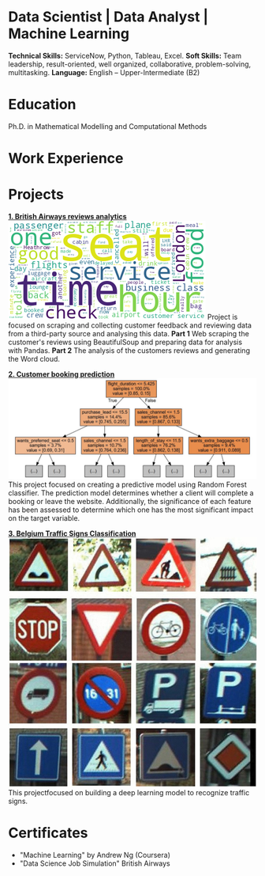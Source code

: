 # Data Scientist | Data Analyst | Machine Learning

**Technical Skills:** ServiceNow, Python, Tableau, Excel.
**Soft Skills:** Team leadership, result-oriented, well organized, collaborative, problem-solving, multitasking.
**Language:** English – Upper-Intermediate (B2)

# Education
Ph.D. in Mathematical Modelling and Computational Methods

# Work Experience

# Projects
**[1. British Airways reviews analytics](https://github.com/ElenaHrytsai/BA_reviews_analytics)**
![alt text](https://github.com/ElenaHrytsai/BA_reviews_analytics/blob/main/Wordcloud%20(1).png)
Project is focused on scraping and collecting customer feedback and reviewing data from a third-party source and analysing this data.
**Part 1** Web scraping the customer's reviews using BeautifulSoup and preparing data for analysis with Pandas.
**Part 2** The analysis of the customers reviews and generating the Word cloud.

**[2. Customer booking prediction](https://github.com/ElenaHrytsai/Customer-booking-prediction)**
![alt text](https://github.com/ElenaHrytsai/Customer-booking-prediction/blob/main/decision%20tree.jpg)
This project focused on creating a predictive model using Random Forest classifier. The prediction model determines whether a client will complete a booking or leave the website.
Additionally, the significance of each feature has been assessed to determine which one has the most significant impact on the target variable.

**[3. Belgium Traffic Signs Classification](https://github.com/ElenaHrytsai/Belgian-Traffic-Dataset/blob/main/belgiumTSC.ipynb)**
![alt text](https://github.com/ElenaHrytsai/Belgian-Traffic-Dataset/blob/main/Some-example-images-from-the-BelgiumTS-for-Classification-dataset.png)
This projectfocused on building a deep learning model to recognize traffic signs.

# Certificates
- "Machine Learning" by Andrew Ng (Coursera)
- "Data Science Job Simulation" British Airways
